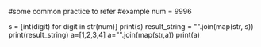 #some common practice to refer
#example
num = 9996

s = [int(digit) for digit in str(num)]
print(s)
result_string = "".join(map(str, s))
print(result_string)
a=[1,2,3,4]
a="".join(map(str,a))
print(a)
